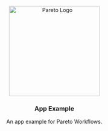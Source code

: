 <!--suppress HtmlDeprecatedAttribute, HtmlDeprecatedTag -->
<p align="center">
  <a href="http://app.pareto.io" target="blank"><img src="https://user-images.githubusercontent.com/1766018/166715605-08f8861c-3bb6-4044-86bd-e5ec0d69b955.png" width="240px" alt="Pareto Logo" /></a>
</p>

<h3 align="center">App Example</h3>

<p align="center">
An app example for Pareto Workflows.
</p>
